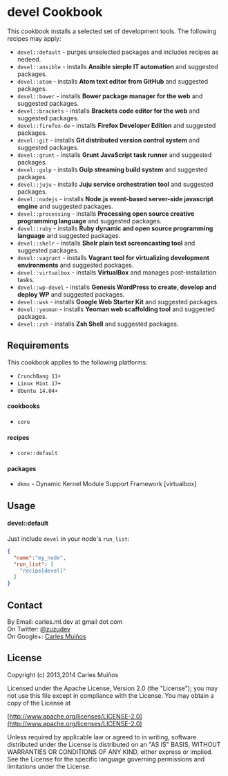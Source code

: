 # devel Cookbook

This cookbook installs a selected set of development tools.
The following recipes may apply:

- `devel::default`    - purges unselected packages and includes recipes as nedeed.
- `devel::ansible`    - installs __Ansible simple IT automation__ and suggested packages.
- `devel::atom`       - installs __Atom text editor from GitHub__ and suggested packages.
- `devel::bower`      - installs __Bower package manager for the web__ and suggested packages.
- `devel::brackets`   - installs __Brackets code editor for the web__ and suggested packages.
- `devel::firefox-de` - installs __Firefox Developer Edition__ and suggested packages.
- `devel::git`        - installs __Git distributed version control system__ and suggested packages.
- `devel::grunt`      - installs __Grunt JavaScript task runner__ and suggested packages.
- `devel::gulp`       - installs __Gulp streaming build system__ and suggested packages.
- `devel::juju`       - installs __Juju service orchestration tool__ and suggested packages.
- `devel::nodejs`     - installs __Node.js event-based server-side javascript engine__ and suggested packages.
- `devel::processing` - installs __Processing open source creative programming language__ and suggested packages.
- `devel::ruby`       - installs __Ruby dynamic and open source programming language__ and suggested packages.
- `devel::shelr`      - installs __Shelr plain text screencasting tool__ and suggested packages.
- `devel::vagrant`    - installs __Vagrant tool for virtualizing development environments__ and suggested packages.
- `devel::virtualbox` - installs __VirtualBox__ and manages post-installation tasks.
- `devel::wp-devel`   - installs __Genesis WordPress to create, develop and deploy WP__ and suggested packages.
- `devel::wsk`        - installs __Google Web Starter Kit__ and suggested packages.
- `devel::yeoman`     - installs __Yeoman web scaffolding tool__ and suggested packages.
- `devel::zsh`        - installs __Zsh Shell__ and suggested packages.


## Requirements

This cookbook applies to the following platforms:  
- `CrunchBang 11+`
- `Linux Mint 17+`
- `Ubuntu 14.04+`

#### cookbooks
- `core`

#### recipes
- `core::default`

#### packages
- `dkms` - Dynamic Kernel Module Support Framework [virtualbox]


## Usage

#### devel::default
Just include `devel` in your node's `run_list`:

```json
{
  "name":"my_node",
  "run_list": [
    "recipe[devel]"
  ]
}
```


## Contact

By Email:   carles.ml.dev at gmail dot com  
On Twitter: [@zuzudev](https://twitter.com/zuzudev)  
On Google+: [Carles Muiños](https://plus.google.com/109480759201585988691)


## License

Copyright (c) 2013,2014 Carles Muiños

Licensed under the Apache License, Version 2.0 (the "License");
you may not use this file except in compliance with the License.
You may obtain a copy of the License at

[http://www.apache.org/licenses/LICENSE-2.0](http://www.apache.org/licenses/LICENSE-2.0)

Unless required by applicable law or agreed to in writing, software
distributed under the License is distributed on an "AS IS" BASIS,
WITHOUT WARRANTIES OR CONDITIONS OF ANY KIND, either express or implied.
See the License for the specific language governing permissions and
limitations under the License.


